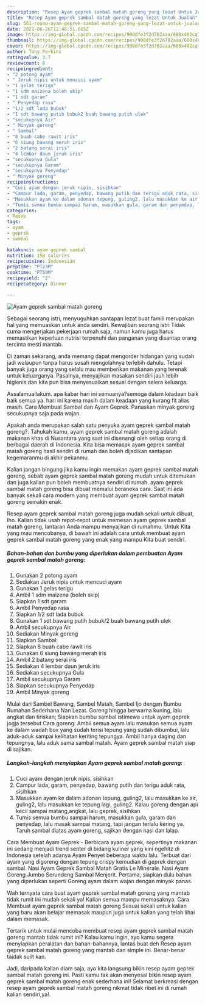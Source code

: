 ```yaml
---
description: "Resep Ayam geprek sambal matah goreng yang lezat Untuk Jualan"
title: "Resep Ayam geprek sambal matah goreng yang lezat Untuk Jualan"
slug: 561-resep-ayam-geprek-sambal-matah-goreng-yang-lezat-untuk-jualan
date: 2021-06-26T12:48:51.665Z
image: https://img-global.cpcdn.com/recipes/908dfe3f2d782aaa/680x482cq70/ayam-geprek-sambal-matah-goreng-foto-resep-utama.jpg
thumbnail: https://img-global.cpcdn.com/recipes/908dfe3f2d782aaa/680x482cq70/ayam-geprek-sambal-matah-goreng-foto-resep-utama.jpg
cover: https://img-global.cpcdn.com/recipes/908dfe3f2d782aaa/680x482cq70/ayam-geprek-sambal-matah-goreng-foto-resep-utama.jpg
author: Tony Perkins
ratingvalue: 3.7
reviewcount: 8
recipeingredient:
- "2 potong ayam"
- " Jeruk nipis untuk mencuci ayam"
- "1 gelas terigu"
- "1 sdm maizena boleh skip"
- "1 sdt garam"
- " Penyedap rasa"
- "1/2 sdt lada bubuk"
- "1 sdt bawang putih bubuk2 buah bawang putih ulek"
- "secukupnya Air"
- " Minyak goreng"
- " Sambal"
- "8 buah cabe rawit iris"
- "6 siung bawang merah iris"
- "2 batang serai iris"
- "4 lembar daun jeruk iris"
- "secukupnya Gula"
- "secukupnya Garam"
- "secukupnya Penyedap"
- " Minyak goreng"
recipeinstructions:
- "Cuci ayam dengan jeruk nipis, sisihkan"
- "Campur lada, garam, penyedap, bawang putih dan terigu aduk rata, sisihkan"
- "Masukkan ayam ke dalam adonan tepung, guling2, lalu masukkan ke air, guling2, lalu masukkan ke tepung lagi, guling2. Kalau goreng dengan api kecil sampai matang,angkat, lalu geprek, sisihkan"
- "Tumis semua bumbu sampai harum, masukkan gula, garam dan penyedap, lalu masak sampai matang, tapi jangan terlalu kering ya. Taruh sambal diatas ayam goreng, sajikan dengan nasi dan lalap."
categories:
- Resep
tags:
- ayam
- geprek
- sambal

katakunci: ayam geprek sambal 
nutrition: 158 calories
recipecuisine: Indonesian
preptime: "PT23M"
cooktime: "PT59M"
recipeyield: "2"
recipecategory: Dinner

---
```



![Ayam geprek sambal matah goreng](https://img-global.cpcdn.com/recipes/908dfe3f2d782aaa/680x482cq70/ayam-geprek-sambal-matah-goreng-foto-resep-utama.jpg)

Sebagai seorang istri, menyuguhkan santapan lezat buat famili merupakan hal yang memuaskan untuk anda sendiri. Kewajiban seorang istri Tidak cuma mengerjakan pekerjaan rumah saja, namun kamu juga harus memastikan keperluan nutrisi terpenuhi dan panganan yang disantap orang tercinta mesti mantab.

Di zaman  sekarang, anda memang dapat mengorder hidangan yang sudah jadi walaupun tanpa harus susah mengolahnya terlebih dahulu. Tetapi banyak juga orang yang selalu mau memberikan makanan yang terenak untuk keluarganya. Pasalnya, menyajikan masakan sendiri jauh lebih higienis dan kita pun bisa menyesuaikan sesuai dengan selera keluarga. 

Assalamuailakum. apa kabar hari ini semuanya?semoga dalam keadaan baik baik semua ya. hari ini karena masih dalam keadaan yang kurang fit alias masih. Cara Membuat Sambal dan Ayam Geprek. Panaskan minyak goreng secukupnya saja pada wajan.

Apakah anda merupakan salah satu penyuka ayam geprek sambal matah goreng?. Tahukah kamu, ayam geprek sambal matah goreng adalah makanan khas di Nusantara yang saat ini disenangi oleh setiap orang di berbagai daerah di Indonesia. Kita bisa memasak ayam geprek sambal matah goreng hasil sendiri di rumah dan boleh dijadikan santapan kegemaranmu di akhir pekanmu.

Kalian jangan bingung jika kamu ingin memakan ayam geprek sambal matah goreng, sebab ayam geprek sambal matah goreng mudah untuk ditemukan dan juga kalian pun boleh membuatnya sendiri di rumah. ayam geprek sambal matah goreng bisa dibuat memalui beraneka cara. Saat ini ada banyak sekali cara modern yang membuat ayam geprek sambal matah goreng semakin enak.

Resep ayam geprek sambal matah goreng juga mudah sekali untuk dibuat, lho. Kalian tidak usah repot-repot untuk memesan ayam geprek sambal matah goreng, lantaran Anda mampu menyajikan di rumahmu. Untuk Kita yang mau mencobanya, di bawah ini adalah cara untuk membuat ayam geprek sambal matah goreng yang enak yang mampu Kita buat sendiri.

<!--inarticleads1-->

##### Bahan-bahan dan bumbu yang diperlukan dalam pembuatan Ayam geprek sambal matah goreng:

1. Gunakan 2 potong ayam
1. Sediakan  Jeruk nipis untuk mencuci ayam
1. Gunakan 1 gelas terigu
1. Ambil 1 sdm maizena (boleh skip)
1. Siapkan 1 sdt garam
1. Ambil  Penyedap rasa
1. Siapkan 1/2 sdt lada bubuk
1. Gunakan 1 sdt bawang putih bubuk/2 buah bawang putih ulek
1. Ambil secukupnya Air
1. Sediakan  Minyak goreng
1. Siapkan  Sambal:
1. Siapkan 8 buah cabe rawit iris
1. Gunakan 6 siung bawang merah iris
1. Ambil 2 batang serai iris
1. Sediakan 4 lembar daun jeruk iris
1. Sediakan secukupnya Gula
1. Ambil secukupnya Garam
1. Siapkan secukupnya Penyedap
1. Ambil  Minyak goreng


Mulai dari Sambel Bawang, Sambel Matah, Sambel Ijo dengan Bumbu Rumahan Sederhana Nan Lezat. Goreng hingga berwarna kuning, lalu angkat dan tiriskan; Siapkan bumbu sambal istimewa untuk ayam geprek jogja tersebut Cara goreng: Ambil semua ayam lalu masukan semua ayam ke dalam wadah box yang sudah terisi tepung yang sudah dibumbui, lalu aduk-aduk sampai kelihatan keriting tepungya. Ambil hanya daging dan tepungnya, lalu aduk sama sambal matah. Ayam geprek sambal matah siap di sajikan. 

<!--inarticleads2-->

##### Langkah-langkah menyiapkan Ayam geprek sambal matah goreng:

1. Cuci ayam dengan jeruk nipis, sisihkan
1. Campur lada, garam, penyedap, bawang putih dan terigu aduk rata, sisihkan
1. Masukkan ayam ke dalam adonan tepung, guling2, lalu masukkan ke air, guling2, lalu masukkan ke tepung lagi, guling2. Kalau goreng dengan api kecil sampai matang,angkat, lalu geprek, sisihkan
1. Tumis semua bumbu sampai harum, masukkan gula, garam dan penyedap, lalu masak sampai matang, tapi jangan terlalu kering ya. Taruh sambal diatas ayam goreng, sajikan dengan nasi dan lalap.


Cara Membuat Ayam Geprek - Berbicara ayam geprek, sepertinya makanan ini sedang menjadi trend senter di bidang kuliner yang kini ngehitz di Indonesia setelah adanya Ayam Penyet beberapa waktu lalu. Terbuat dari ayam yang digoreng dengan tepung crispy kemudian di geprek dengan sambal. Nasi Ayam Geprek Sambal Matah Gratis Le Minerale. Nasi Ayam Goreng Jumbo Serundeng Sambal Menjerit. Pertama, siapkan dulu bahan yang diperlukan seperti Goreng ayam dalam wajan dengan minyak panas. 

Wah ternyata cara buat ayam geprek sambal matah goreng yang mantab tidak rumit ini mudah sekali ya! Kalian semua mampu memasaknya. Cara Membuat ayam geprek sambal matah goreng Sesuai sekali untuk kalian yang baru akan belajar memasak maupun juga untuk kalian yang telah lihai dalam memasak.

Tertarik untuk mulai mencoba membuat resep ayam geprek sambal matah goreng mantab tidak rumit ini? Kalau kamu ingin, ayo kamu segera menyiapkan peralatan dan bahan-bahannya, lantas buat deh Resep ayam geprek sambal matah goreng yang mantab dan simple ini. Benar-benar taidak sulit kan. 

Jadi, daripada kalian diam saja, ayo kita langsung bikin resep ayam geprek sambal matah goreng ini. Pasti kamu tak akan menyesal bikin resep ayam geprek sambal matah goreng enak sederhana ini! Selamat berkreasi dengan resep ayam geprek sambal matah goreng nikmat tidak ribet ini di rumah kalian sendiri,ya!.


